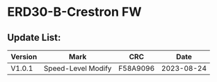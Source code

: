# ERD30-B-Crestron FW
 ##  Update List:    
|Version|Mark|CRC|Date|
|-|-|-|-|
|V1.0.1|Speed-Level Modify|F58A9096|2023-08-24|
